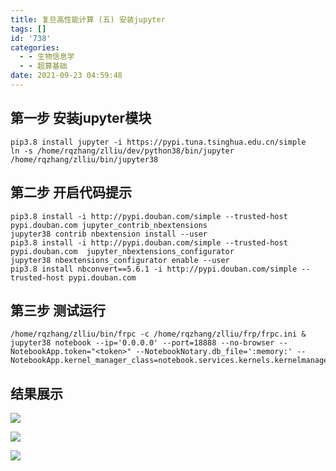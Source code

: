 ```yaml
---
title: 复旦高性能计算 (五) 安装jupyter
tags: []
id: '738'
categories:
  - - 生物信息学
  - - 超算基础
date: 2021-09-23 04:59:48
---
```


## 第一步 安装jupyter模块

```
pip3.8 install jupyter -i https://pypi.tuna.tsinghua.edu.cn/simple
ln -s /home/rqzhang/zlliu/dev/python38/bin/jupyter /home/rqzhang/zlliu/bin/jupyter38
```

## 第二步 开启代码提示

```
pip3.8 install -i http://pypi.douban.com/simple --trusted-host pypi.douban.com jupyter_contrib_nbextensions
jupyter38 contrib nbextension install --user
pip3.8 install -i http://pypi.douban.com/simple --trusted-host pypi.douban.com  jupyter_nbextensions_configurator
jupyter38 nbextensions_configurator enable --user
pip3.8 install nbconvert==5.6.1 -i http://pypi.douban.com/simple --trusted-host pypi.douban.com
```

## 第三步 测试运行

```
/home/rqzhang/zlliu/bin/frpc -c /home/rqzhang/zlliu/frp/frpc.ini &
jupyter38 notebook --ip='0.0.0.0' --port=18888 --no-browser --NotebookApp.token="<token>" --NotebookNotary.db_file=':memory:' --NotebookApp.kernel_manager_class=notebook.services.kernels.kernelmanager.AsyncMappingKernelManager
```

## 结果展示

[![](https://img-cdn.limour.top/blog_wp/2021/09/image-21.png)](https://img-cdn.limour.top/blog_wp/2021/09/image-21.png)

[![](https://img-cdn.limour.top/blog_wp/2021/09/image-22.png)](https://img-cdn.limour.top/blog_wp/2021/09/image-22.png)

[![](https://img-cdn.limour.top/blog_wp/2021/09/image-19.png)](https://img-cdn.limour.top/blog_wp/2021/09/image-19.png)